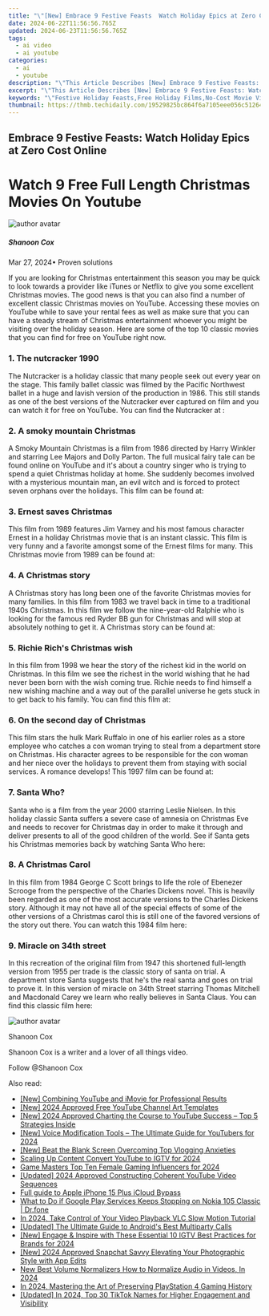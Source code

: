 ```yaml
---
title: "\"[New] Embrace 9 Festive Feasts  Watch Holiday Epics at Zero Cost Online\""
date: 2024-06-22T11:56:56.765Z
updated: 2024-06-23T11:56:56.765Z
tags:
  - ai video
  - ai youtube
categories:
  - ai
  - youtube
description: "\"This Article Describes [New] Embrace 9 Festive Feasts: Watch Holiday Epics at Zero Cost Online\""
excerpt: "\"This Article Describes [New] Embrace 9 Festive Feasts: Watch Holiday Epics at Zero Cost Online\""
keywords: "\"Festive Holiday Feasts,Free Holiday Films,No-Cost Movie Viewing,Zero Price Screenings,Holiday Film Fest,Epic Holidays Online,Festive Movies Free\""
thumbnail: https://thmb.techidaily.com/19529825bc864f6a7105eee056c51264b322fc80a0ff9dab5d25b004c909ef6a.jpg
---
```


## Embrace 9 Festive Feasts: Watch Holiday Epics at Zero Cost Online

# Watch 9 Free Full Length Christmas Movies On Youtube

![author avatar](https://images.wondershare.com/filmora/article-images/shannon-cox.jpg)

##### Shanoon Cox

 Mar 27, 2024• Proven solutions

If you are looking for Christmas entertainment this season you may be quick to look towards a provider like iTunes or Netflix to give you some excellent Christmas movies. The good news is that you can also find a number of excellent classic Christmas movies on YouTube. Accessing these movies on YouTube while to save your rental fees as well as make sure that you can have a steady stream of Christmas entertainment whoever you might be visiting over the holiday season. Here are some of the top 10 classic movies that you can find for free on YouTube right now.

### 1. The nutcracker 1990

The Nutcracker is a holiday classic that many people seek out every year on the stage. This family ballet classic was filmed by the Pacific Northwest ballet in a huge and lavish version of the production in 1986\. This still stands as one of the best versions of the Nutcracker ever captured on film and you can watch it for free on YouTube. You can find the Nutcracker at :

### 2. A smoky mountain Christmas

A Smoky Mountain Christmas is a film from 1986 directed by Harry Winkler and starring Lee Majors and Dolly Parton. The full musical fairy tale can be found online on YouTube and it's about a country singer who is trying to spend a quiet Christmas holiday at home. She suddenly becomes involved with a mysterious mountain man, an evil witch and is forced to protect seven orphans over the holidays. This film can be found at:

### 3. Ernest saves Christmas

This film from 1989 features Jim Varney and his most famous character Ernest in a holiday Christmas movie that is an instant classic. This film is very funny and a favorite amongst some of the Ernest films for many. This Christmas movie from 1989 can be found at:

### 4. A Christmas story

A Christmas story has long been one of the favorite Christmas movies for many families. In this film from 1983 we travel back in time to a traditional 1940s Christmas. In this film we follow the nine-year-old Ralphie who is looking for the famous red Ryder BB gun for Christmas and will stop at absolutely nothing to get it. A Christmas story can be found at:

### 5. Richie Rich's Christmas wish

In this film from 1998 we hear the story of the richest kid in the world on Christmas. In this film we see the richest in the world wishing that he had never been born with the wish coming true. Richie needs to find himself a new wishing machine and a way out of the parallel universe he gets stuck in to get back to his family. You can find this film at:

### 6. On the second day of Christmas

This film stars the hulk Mark Ruffalo in one of his earlier roles as a store employee who catches a con woman trying to steal from a department store on Christmas. His character agrees to be responsible for the con woman and her niece over the holidays to prevent them from staying with social services. A romance develops! This 1997 film can be found at:

### 7. Santa Who?

Santa who is a film from the year 2000 starring Leslie Nielsen. In this holiday classic Santa suffers a severe case of amnesia on Christmas Eve and needs to recover for Christmas day in order to make it through and deliver presents to all of the good children of the world. See if Santa gets his Christmas memories back by watching Santa Who here:

### 8. A Christmas Carol

In this film from 1984 George C Scott brings to life the role of Ebenezer Scrooge from the perspective of the Charles Dickens novel. This is heavily been regarded as one of the most accurate versions to the Charles Dickens story. Although it may not have all of the special effects of some of the other versions of a Christmas carol this is still one of the favored versions of the story out there. You can watch this 1984 film here:

### 9. Miracle on 34th street

In this recreation of the original film from 1947 this shortened full-length version from 1955 per trade is the classic story of santa on trial. A department store Santa suggests that he's the real santa and goes on trial to prove it. In this version of miracle on 34th Street starring Thomas Mitchell and Macdonald Carey we learn who really believes in Santa Claus. You can find this classic film here:

![author avatar](https://images.wondershare.com/filmora/article-images/shannon-cox.jpg)

Shanoon Cox

Shanoon Cox is a writer and a lover of all things video.

Follow @Shanoon Cox


<ins class="adsbygoogle"
     style="display:block"
     data-ad-format="autorelaxed"
     data-ad-client="ca-pub-7571918770474297"
     data-ad-slot="1223367746"></ins>



<ins class="adsbygoogle"
     style="display:block"
     data-ad-client="ca-pub-7571918770474297"
     data-ad-slot="8358498916"
     data-ad-format="auto"
     data-full-width-responsive="true"></ins>

<span class="atpl-alsoreadstyle">Also read:</span>
<div><ul>
<li><a href="https://youtube-zero.techidaily.com/ombining-youtube-and-imovie-for-professional-results/"><u>[New] Combining YouTube and iMovie for Professional Results</u></a></li>
<li><a href="https://youtube-zero.techidaily.com/024-approved-free-youtube-channel-art-templates/"><u>[New] 2024 Approved  Free YouTube Channel Art Templates</u></a></li>
<li><a href="https://youtube-zero.techidaily.com/024-approved-charting-the-course-to-youtube-success-top-5-strategies-inside/"><u>[New] 2024 Approved  Charting the Course to YouTube Success – Top 5 Strategies Inside</u></a></li>
<li><a href="https://youtube-zero.techidaily.com/oice-modification-tools-the-ultimate-guide-for-youtubers-for-2024/"><u>[New] Voice Modification Tools – The Ultimate Guide for YouTubers for 2024</u></a></li>
<li><a href="https://youtube-zero.techidaily.com/eat-the-blank-screen-overcoming-top-vlogging-anxieties/"><u>[New] Beat the Blank Screen  Overcoming Top Vlogging Anxieties</u></a></li>
<li><a href="https://youtube-zero.techidaily.com/ng-up-content-convert-youtube-to-igtv-for-2024/"><u>Scaling Up Content  Convert YouTube to IGTV for 2024</u></a></li>
<li><a href="https://youtube-zero.techidaily.com/masters-top-ten-female-gaming-influencers-for-2024/"><u>Game Masters  Top Ten Female Gaming Influencers for 2024</u></a></li>
<li><a href="https://youtube-zero.techidaily.com/ed-2024-approved-constructing-coherent-youtube-video-sequences/"><u>[Updated] 2024 Approved  Constructing Coherent YouTube Video Sequences</u></a></li>
<li><a href="https://activate-lock.techidaily.com/full-guide-to-apple-iphone-15-plus-icloud-bypass-by-drfone-ios/"><u>Full guide to Apple iPhone 15 Plus iCloud Bypass</u></a></li>
<li><a href="https://howto.techidaily.com/what-to-do-if-google-play-services-keeps-stopping-on-nokia-105-classic-drfone-by-drfone-fix-android-problems-fix-android-problems/"><u>What to Do if Google Play Services Keeps Stopping on Nokia 105 Classic | Dr.fone</u></a></li>
<li><a href="https://video-creation-software.techidaily.com/in-2024-take-control-of-your-video-playback-vlc-slow-motion-tutorial/"><u>In 2024, Take Control of Your Video Playback VLC Slow Motion Tutorial</u></a></li>
<li><a href="https://video-capture.techidaily.com/updated-the-ultimate-guide-to-androids-best-multiparty-calls/"><u>[Updated] The Ultimate Guide to Android's Best Multiparty Calls</u></a></li>
<li><a href="https://instagram-clips.techidaily.com/new-engage-and-inspire-with-these-essential-10-igtv-best-practices-for-brands-for-2024/"><u>[New] Engage & Inspire with These Essential 10 IGTV Best Practices for Brands for 2024</u></a></li>
<li><a href="https://snapchat-videos.techidaily.com/new-2024-approved-snapchat-savvy-elevating-your-photographic-style-with-app-edits/"><u>[New] 2024 Approved  Snapchat Savvy  Elevating Your Photographic Style with App Edits</u></a></li>
<li><a href="https://voice-adjusting.techidaily.com/new-best-volume-normalizers-how-to-normalize-audio-in-videos-in-2024/"><u>New Best Volume Normalizers How to Normalize Audio in Videos, In 2024</u></a></li>
<li><a href="https://video-capture.techidaily.com/in-2024-mastering-the-art-of-preserving-playstation-4-gaming-history/"><u>In 2024, Mastering the Art of Preserving PlayStation 4 Gaming History</u></a></li>
<li><a href="https://tiktok-videos.techidaily.com/updated-in-2024-top-30-tiktok-names-for-higher-engagement-and-visibility/"><u>[Updated] In 2024, Top 30 TikTok Names for Higher Engagement and Visibility</u></a></li>
</ul></div>
